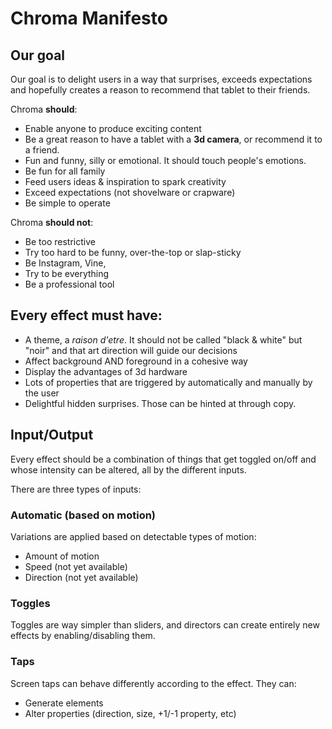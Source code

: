 Chroma Manifesto
===

## Our goal

Our goal is to delight users in a way that surprises, exceeds expectations and hopefully creates a reason to recommend that tablet to their friends.

Chroma **should**:

- Enable anyone to produce exciting content
- Be a great reason to have a tablet with a **3d camera**, or recommend it to a friend.
- Fun and funny, silly or emotional. It should touch people's emotions.
- Be fun for all family
- Feed users ideas & inspiration to spark creativity
- Exceed expectations (not shovelware or crapware)
- Be simple to operate

Chroma **should not**:

- Be too restrictive
- Try too hard to be funny, over-the-top or slap-sticky
- Be Instagram, Vine, 
- Try to be everything
- Be a professional tool

## Every effect must have:

- A theme, a *raison d'etre*. It should not be called "black & white" but "noir" and that art direction will guide our decisions
- Affect background AND foreground in a cohesive way
- Display the advantages of 3d hardware
- Lots of properties that are triggered by automatically and manually by the user
- Delightful hidden surprises. Those can be hinted at through copy.

## Input/Output

Every effect should be a combination of things that get toggled on/off and whose intensity can be altered, all by the different inputs.

There are three types of inputs:

### **Automatic** (based on motion)
Variations are applied based on detectable types of motion:

- Amount of motion
- Speed (not yet available)
- Direction (not yet available)

### **Toggles**
Toggles are way simpler than sliders, and directors can create entirely new effects by enabling/disabling them.

### **Taps**

Screen taps can behave differently according to the effect. They can:

- Generate elements
- Alter properties (direction, size, +1/-1 property, etc)